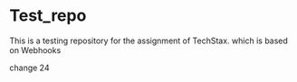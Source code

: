 # Test_repo
This is a testing repository for the assignment of TechStax. which is based on Webhooks

change 24
